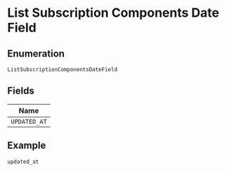
# List Subscription Components Date Field

## Enumeration

`ListSubscriptionComponentsDateField`

## Fields

| Name |
|  --- |
| `UPDATED_AT` |

## Example

```
updated_at
```

